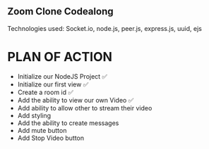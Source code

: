 ## Zoom Clone Codealong

Technologies used:
Socket.io, node.js, peer.js, express.js, uuid, ejs

# PLAN OF ACTION
- Initialize our NodeJS Project ✅
- Initialize our first view ✅
- Create a room id ✅
- Add the ability to view our own Video ✅
- Add ability to allow other to stream their video
- Add styling
- Add the ability to create messages
- Add mute button
- Add Stop Video button